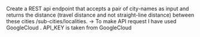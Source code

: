 Create a REST api endpoint that accepts a pair of city-names as input and returns the distance
(travel distance and not straight-line distance) between these cities /sub-cities/localities.
-> To make API request I have used GoogleCloud . API_KEY is taken from GoogleCloud
